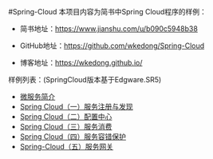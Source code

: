 #Spring-Cloud
本项目内容为简书中Spring Cloud程序的样例：

- 简书地址：https://www.jianshu.com/u/b090c5948b38

- GitHub地址：https://github.com/wkedong/Spring-Cloud

- 博客地址：https://wkedong.github.io/

样例列表：(SpringCloud版本基于Edgware.SR5)
- [微服务简介](https://wkedong.github.io/2019/01/30/%E5%BE%AE%E6%9C%8D%E5%8A%A1%E7%AE%80%E4%BB%8B/)
- [Spring Cloud（一）服务注册与发现](https://wkedong.github.io/2019/01/30/Spring-Cloud%EF%BC%88%E4%B8%80%EF%BC%89%E6%9C%8D%E5%8A%A1%E6%B3%A8%E5%86%8C%E4%B8%8E%E5%8F%91%E7%8E%B0/)
- [Spring Cloud（二）配置中心](https://wkedong.github.io/2019/01/30/Spring-Cloud%EF%BC%88%E4%BA%8C%EF%BC%89%E9%85%8D%E7%BD%AE%E4%B8%AD%E5%BF%83/)
- [Spring Cloud（三）服务消费](https://wkedong.github.io/2019/01/30/Spring-Cloud%EF%BC%88%E4%B8%89%EF%BC%89%E6%9C%8D%E5%8A%A1%E6%B6%88%E8%B4%B9/)
- [Spring Cloud（四）服务容错保护](https://wkedong.github.io/2019/01/30/Spring-Cloud%EF%BC%88%E5%9B%9B%EF%BC%89%E6%9C%8D%E5%8A%A1%E5%AE%B9%E9%94%99%E4%BF%9D%E6%8A%A4/)
- [Spring-Cloud（五）服务网关](https://wkedong.github.io/2019/01/30/Spring-Cloud%EF%BC%88%E4%BA%94%EF%BC%89%E6%9C%8D%E5%8A%A1%E7%BD%91%E5%85%B3/)
